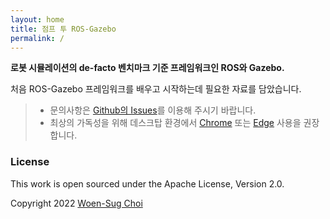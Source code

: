 ```yaml
---
layout: home
title: 점프 투 ROS-Gazebo
permalink: /
---
```



**로봇 시뮬레이션의 de-facto 벤치마크 기준 프레임워크인 ROS와 Gazebo.**

처음 ROS-Gazebo 프레임워크를 배우고 시작하는데 필요한 자료를 담았습니다.

> * 문의사항은 [Github의 Issues](https://github.com/woensug-choi/jump-to-ros-gazebo/issues)를 이용해 주시기 바랍니다.
> * 최상의 가독성을 위해 데스크탑 환경에서 [Chrome](https://www.google.com/chrome/) 또는 [Edge](https://www.microsoft.com/edge) 사용을 권장합니다.

### License

This work is open sourced under the Apache License, Version 2.0.

Copyright 2022 [Woen-Sug Choi](https://woensug-choi.github.io)
